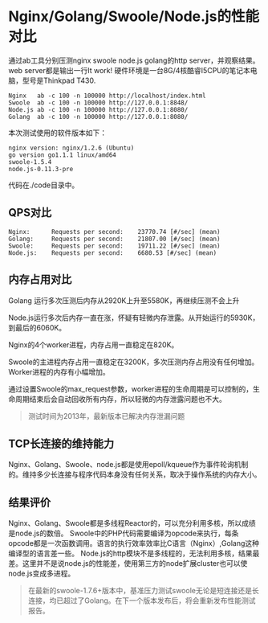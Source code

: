 # Nginx/Golang/Swoole/Node.js的性能对比

通过ab工具分别压测nginx swoole node.js golang的http server，并观察结果。
web server都是输出一行It work!
硬件环境是一台8G/4核酷睿I5CPU的笔记本电脑，型号是Thinkpad T430.

```
Nginx   ab -c 100 -n 100000 http://localhost/index.html
Swoole  ab -c 100 -n 100000 http://127.0.0.1:8848/
Node.js ab -c 100 -n 100000 http://127.0.0.1:8080/
Golang  ab -c 100 -n 100000 http://127.0.0.1:8080/
```

本次测试使用的软件版本如下：
```
nginx version: nginx/1.2.6 (Ubuntu)
go version go1.1.1 linux/amd64
swoole-1.5.4
node.js-0.11.3-pre
```

代码在./code目录中。

QPS对比
-----
```
Nginx:      Requests per second:    23770.74 [#/sec] (mean)
Golang:     Requests per second:    21807.00 [#/sec] (mean)
Swoole:     Requests per second:    19711.22 [#/sec] (mean)
Node.js:    Requests per second:    6680.53 [#/sec] (mean)
```

内存占用对比
-----
Golang 运行多次压测后内存从2920K上升至5580K，再继续压测不会上升

Node.js运行多次后内存一直在涨，怀疑有轻微内存泄露。从开始运行的5930K，到最后的6060K。

Nginx的4个worker进程，内存占用一直稳定在820K。

Swoole的主进程内存占用一直稳定在3200K，多次压测内存占用没有任何增加。Worker进程的内存有小幅增加。

通过设置Swoole的max_request参数，worker进程的生命周期是可以控制的，生命周期结束后会自动回收所有内存，所以轻微的内存泄露问题也不大。

> 测试时间为2013年，最新版本已解决内存泄漏问题

TCP长连接的维持能力
-----
Nginx、Golang、Swoole、node.js都是使用epoll/kqueue作为事件轮询机制的。维持多少长连接与程序代码本身没有任何关系，取决于操作系统的内存大小。


结果评价
-----
Nginx、Golang、Swoole都是多线程Reactor的，可以充分利用多核，所以成绩是node.js的数倍。
Swoole中的PHP代码需要编译为opcode来执行，每条opcode都是一次函数调用。语言的执行效率效率比C语言（Nginx）,Golang这种编译型的语言差一些。
Node.js的http模块不是多线程的，无法利用多核，结果最差。这里并不是说node.js的性能差，使用第三方的node扩展cluster也可以使node.js变成多进程。

> 在最新的swoole-1.7.6+版本中，基准压力测试swoole无论是短连接还是长连接，均已超过了Golang。在下一个版本发布后，将会重新发布性能测试报告。


